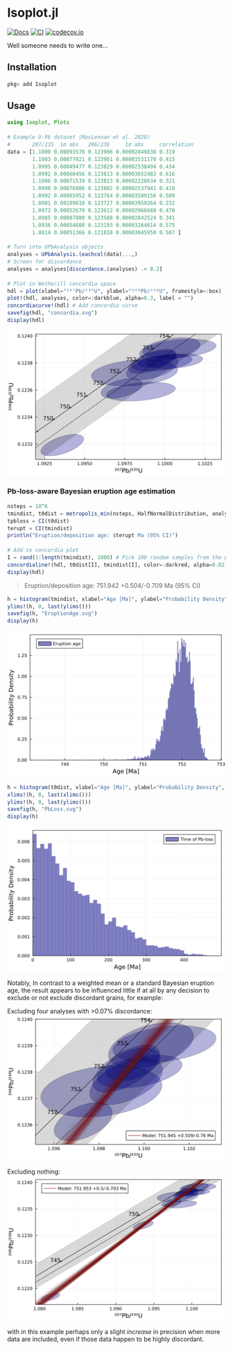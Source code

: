 # Isoplot.jl
[![Docs][docs-dev-img]][docs-dev-url]
[![CI][ci-img]][ci-url]
[![codecov.io][codecov-img]][codecov-url]

Well someone needs to write one...

## Installation
```Julia
pkg> add Isoplot
```

## Usage

```julia
using Isoplot, Plots

# Example U-Pb dataset (MacLennan et al. 2020)
#       207/235  1σ abs   206/236     1σ abs     correlation
data = [1.1009 0.00093576 0.123906 0.00002849838 0.319
        1.1003 0.00077021 0.123901 0.00003531178 0.415
        1.0995 0.00049477 0.123829 0.00002538494 0.434
        1.0992 0.00060456 0.123813 0.00003652483 0.616
        1.1006 0.00071539 0.123813 0.00002228634 0.321
        1.0998 0.00076986 0.123802 0.00002537941 0.418
        1.0992 0.00065952 0.123764 0.00003589156 0.509
        1.0981 0.00109810 0.123727 0.00003959264 0.232
        1.0973 0.00052670 0.123612 0.00002966688 0.470
        1.0985 0.00087880 0.123588 0.00002842524 0.341
        1.0936 0.00054680 0.123193 0.00003264614 0.575
        1.0814 0.00051366 0.121838 0.00003045950 0.587 ]

# Turn into UPbAnalysis objects
analyses = UPbAnalysis.(eachcol(data)...,)
# Screen for discordance
analyses = analyses[discordance.(analyses) .< 0.2]

# Plot in Wetherill concordia space
hdl = plot(xlabel="²⁰⁷Pb/²³⁵U", ylabel="²⁰⁶Pb/²³⁸U", framestyle=:box)
plot!(hdl, analyses, color=:darkblue, alpha=0.3, label = "")
concordiacurve!(hdl) # Add concordia curve
savefig(hdl, "concordia.svg")
display(hdl)
```
![svg](examples/concordia.svg)


### Pb-loss-aware Bayesian eruption age estimation
```julia
nsteps = 10^6
tmindist, t0dist = metropolis_min(nsteps, HalfNormalDistribution, analyses; burnin=10^4)
tpbloss = CI(t0dist)
terupt = CI(tmindist)
println("Eruption/deposition age: $terupt Ma (95% CI)")

# Add to concordia plot
I = rand(1:length(tmindist), 1000) # Pick 100 random samples from the posterior distribution
concordialine!(hdl, t0dist[I], tmindist[I], color=:darkred, alpha=0.02, label="Model: $terupt Ma") # Add to Concordia plot
display(hdl)
```
> Eruption/deposition age: 751.942 +0.504/-0.709 Ma (95% CI)

```julia
h = histogram(tmindist, xlabel="Age [Ma]", ylabel="Probability Density", normalize=true, label="Eruption age", color=:darkblue, alpha=0.65, linealpha=0.1, framestyle=:box)
ylims!(h, 0, last(ylims()))
savefig(h, "EruptionAge.svg")
display(h)
```
![svg](examples/eruptionage.svg)

```julia
h = histogram(t0dist, xlabel="Age [Ma]", ylabel="Probability Density", normalize=true, label="Time of Pb-loss", color=:darkblue, alpha=0.65, linealpha=0.1, framestyle=:box)
xlims!(h, 0, last(xlims()))
ylims!(h, 0, last(ylims()))
savefig(h, "PbLoss.svg")
display(h)
```
![svg](examples/pbloss.svg)

Notably, In contrast to a weighted mean or a standard Bayesian eruption age, the result appears to be influenced little if at all by any decision to exclude or not exclude discordant grains, for example:

Excluding four analyses with >0.07% discordance:
![svg](examples/concordiascreened.svg)

Excluding nothing:
![svg](examples/concordiaall.svg)

with in this example perhaps only a slight _increase_ in precision when more data are included, even if those data happen to be highly discordant.

[docs-dev-img]: https://img.shields.io/badge/docs-dev-blue.svg
[docs-dev-url]: https://JuliaGeochronology.github.io/Isoplot.jl/dev/
[ci-img]: https://github.com/JuliaGeochronology/Isoplot.jl/workflows/CI/badge.svg
[ci-url]: https://github.com/JuliaGeochronology/Isoplot.jl/actions/workflows/CI.yml
[codecov-img]: http://codecov.io/github/JuliaGeochronology/Isoplot.jl/coverage.svg?branch=main
[codecov-url]: http://app.codecov.io/github/JuliaGeochronology/Isoplot.jl?branch=main
